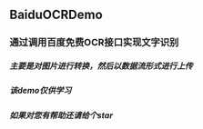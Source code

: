 ## BaiduOCRDemo
### 通过调用百度免费OCR接口实现文字识别

##### 主要是对图片进行转换，然后以数据流形式进行上传
##### 该demo仅供学习
##### 如果对您有帮助还请给个star
